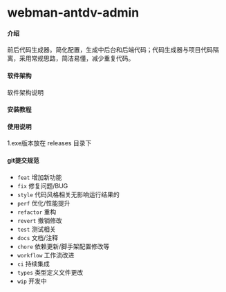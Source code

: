 # webman-antdv-admin
#### 介绍
前后代码生成器。简化配置，生成中后台和后端代码；代码生成器与项目代码隔离，采用常规思路，简洁易懂，减少重复代码。
#### 软件架构
软件架构说明


#### 安装教程

#### 使用说明
  1.exe版本放在 releases 目录下

#### git提交规范

  - `feat` 增加新功能
  - `fix` 修复问题/BUG
  - `style` 代码风格相关无影响运行结果的
  - `perf` 优化/性能提升
  - `refactor` 重构
  - `revert` 撤销修改
  - `test` 测试相关
  - `docs` 文档/注释
  - `chore` 依赖更新/脚手架配置修改等
  - `workflow` 工作流改进
  - `ci` 持续集成
  - `types` 类型定义文件更改
  - `wip` 开发中

